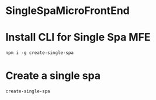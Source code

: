 # SingleSpaMicroFrontEnd
# Install CLI for Single Spa MFE
    npm i -g create-single-spa
# Create a  single spa
    create-single-spa
    

